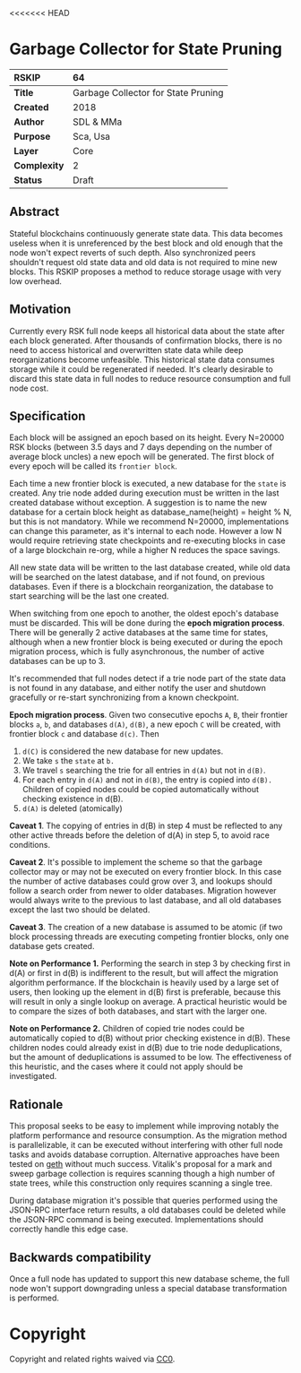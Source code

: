 <<<<<<< HEAD
# Garbage Collector for State Pruning

| RSKIP          | 64                                  |
| :------------- | :---------------------------------- |
| **Title**      | Garbage Collector for State Pruning |
| **Created**    | 2018                                |
| **Author**     | SDL & MMa                           |
| **Purpose**    | Sca, Usa                            |
| **Layer**      | Core                                |
| **Complexity** | 2                                   |
| **Status**     | Draft                               |



## Abstract

Stateful blockchains continuously generate state data. This data becomes useless when it is unreferenced by the best block and old enough that the node won't expect reverts of such depth. Also synchronized peers shouldn't request old state data and old data is not required to mine new blocks. This RSKIP proposes a method to reduce storage usage with very low overhead.

## Motivation

Currently every RSK full node keeps all historical data about the state after each block generated. After thousands of confirmation blocks, there is no need to access historical and overwritten state data while deep reorganizations become unfeasible. This historical state data consumes storage while it could be regenerated if needed.  It's clearly desirable to discard this state data in full nodes to reduce resource consumption and full node cost.

## Specification

Each block will be assigned an epoch based on its height. Every N=20000 RSK blocks (between 3.5 days and 7 days depending on the number of average block uncles) a new epoch will be generated. The first block of every epoch will be called its `frontier block`. 

Each time a new frontier block is executed, a new database for the `state` is created. Any trie node added during execution must be written in the last created database without exception. A suggestion is to name the new database for a certain block height as database_name(height) = height % N, but this is not mandatory. While we recommend N=20000, implementations can change this parameter, as it's internal to each node. However a low N would require retrieving state checkpoints and re-executing blocks in case of a large blockchain re-org, while a higher N reduces the space savings.

All new state data will be written to the last database created, while old data will be searched on the latest database, and if not found, on previous databases. Even if there is a blockchain reorganization, the database to start searching will be the last one created.

When switching from one epoch to another, the oldest epoch's database must be discarded. This will be done during the **epoch migration process**. There will be generally 2 active databases at the same time for states, although when a new frontier block is being executed or during the epoch migration process, which is fully asynchronous, the number of active databases can be up to 3. 

It's recommended that full nodes detect if a trie node part of the state data is not found in any database, and either notify the user and shutdown gracefully or re-start synchronizing from a known checkpoint.

**Epoch migration process**. Given two consecutive epochs `A`, `B`, their frontier blocks `a`, `b`, and databases `d(A)`, `d(B)`, a new epoch `C` will be created, with frontier block `c` and database `d(c)`. Then

1. `d(C)` is considered the new database for new updates.
1. We take `s` the `state` at `b.`
1. We travel `s` searching the trie for all entries in `d(A)` but not in `d(B)`.
1. For each entry in `d(A)` and not in `d(B)`, the entry is copied into `d(B).` Children of copied nodes could be copied automatically without checking existence in d(B).
1. `d(A)` is deleted (atomically)

**Caveat  1**. The copying of entries in d(B) in step 4 must be reflected to any other active threads before the deletion of d(A) in step 5, to avoid race conditions.

**Caveat  2**. It's possible to implement the scheme so that the garbage collector may or may not be executed on every frontier block. In this case the number of active databases could grow over 3, and lookups should follow a search order from newer to older databases. Migration however would always write to the previous to last database, and all old databases except the last two should be delated.

**Caveat  3**. The creation of a new database is assumed to be atomic (if two block processing threads are executing competing frontier blocks, only one database gets created.

**Note on Performance 1.** Performing the search in step 3 by checking first in d(A) or first in d(B) is indifferent to the result, but will affect the migration algorithm performance. If the blockchain is heavily used by a large set of users, then looking up the element in d(B) first is preferable, because this will result in only a single lookup on average. A practical heuristic would be to compare the sizes of both databases, and start with the larger one.

**Note on Performance 2.** Children of copied trie nodes could be automatically copied to d(B) without prior checking existence in d(B). These children nodes could already exist in d(B) due to trie node deduplications, but the amount of deduplications is assumed to be low. The effectiveness of this heuristic, and the cases where it could not apply should be investigated.

## Rationale

This proposal seeks to be easy to implement while improving notably the platform performance and resource consumption. As the migration method is parallelizable, it can be executed without interfering with other full node tasks and avoids database corruption. Alternative approaches have been tested on [geth](https://github.com/ethereum/go-ethereum/pull/2111) without much success. Vitalik's proposal for a mark and sweep garbage collection is requires scanning though a high number of state trees, while this construction only requires scanning a single tree.

During database migration it's possible that queries performed using the JSON-RPC interface return results, a old databases could be deleted while the JSON-RPC command is being executed. Implementations should correctly handle this edge case.

## Backwards compatibility

Once a full node has updated to support this new database scheme, the full node won't support downgrading unless a special database transformation is performed. 

# **Copyright**

Copyright and related rights waived via [CC0](https://creativecommons.org/publicdomain/zero/1.0/).
